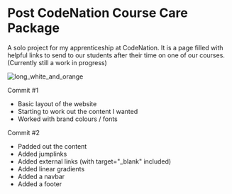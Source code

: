# Post CodeNation Course Care Package
A solo project for my apprenticeship at CodeNation. 
It is a page filled with helpful links to send to our students after their time on one of our courses. 
(Currently still a work in progress)

![long_white_and_orange](https://user-images.githubusercontent.com/80684537/135117116-c44ab7be-eb2e-49ff-9ac0-5795675be52a.png)

Commit #1

- Basic layout of the website
- Starting to work out the content I wanted
- Worked with brand colours / fonts

Commit #2

- Padded out the content
- Added jumplinks
- Added external links (with target="_blank" included)
- Added linear gradients
- Added a navbar
- Added a footer

